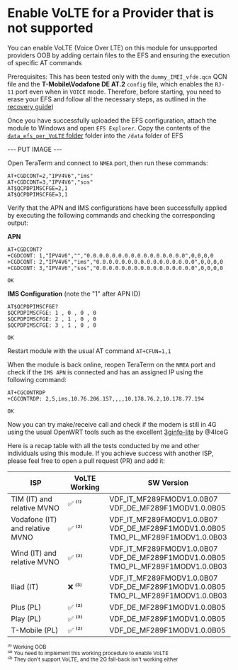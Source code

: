 # Enable VoLTE for a Provider that is not supported

You can enable VoLTE (Voice Over LTE) on this module for unsupported providers OOB by adding certain files to the EFS and ensuring the execution of specific AT commands

Prerequisites: This has been tested only with the `dummy_IMEI_vfde.qcn` QCN file and the **T-Mobile\Vodafone DE AT.2** `config` file, which enables the `RJ-11` port even when in `VOICE` mode. Therefore, before starting, you need to erase your EFS and follow all the necessary steps, as outlined in the [recovery guide](https://github.com/stich86/ZTE-MF289F-Recovery/blob/main/recovery_brick_windows.md#restore-module-configuration-efs-and-nv-items))


Once you have successfully uploaded the EFS configuration, attach the module to Windows and open `EFS Explorer`. Copy the contents of the [`data_efs_per_VoLTE` folder](https://github.com/stich86/ZTE-MF289F-Recovery/tree/main/data_efs_per_VoLTE) folder into the `/data` folder of EFS

--- PUT IMAGE ---

Open TeraTerm and connect to `NMEA` port, then run these commands:

```
AT+CGDCONT=2,"IPV4V6","ims" 
AT+CGDCONT=3,"IPV4V6","sos"
AT$QCPDPIMSCFGE=2,1
AT$QCPDPIMSCFGE=3,1
```

Verify that the APN and IMS configurations have been successfully applied by executing the following commands and checking the corresponding output:

**APN**
```
AT+CGDCONT?
+CGDCONT: 1,"IPV4V6","","0.0.0.0.0.0.0.0.0.0.0.0.0.0.0.0",0,0,0,0
+CGDCONT: 2,"IPV4V6","ims","0.0.0.0.0.0.0.0.0.0.0.0.0.0.0.0",0,0,0,0
+CGDCONT: 3,"IPV4V6","sos","0.0.0.0.0.0.0.0.0.0.0.0.0.0.0.0",0,0,0,0

OK
```

**IMS Configuration** (note the "1" after APN ID)
```
AT$QCPDPIMSCFGE?
$QCPDPIMSCFGE: 1 , 0 , 0 , 0
$QCPDPIMSCFGE: 2 , 1 , 0 , 0
$QCPDPIMSCFGE: 3 , 1 , 0 , 0

OK
```

Restart module with the usual AT command `AT+CFUN=1,1`

When the module is back online, reopen TeraTerm on the `NMEA` port and check if the `IMS APN` is connected and has an assigned IP using the following command:

```
AT+CGCONTRDP
+CGCONTRDP: 2,5,ims,10.76.206.157,,,,10.178.76.2,10.178.77.194

OK
```

Now you can try make/receive call and check if the modem is still in 4G using the usual OpenWRT tools such as the excellent [3ginfo-lite](https://github.com/4IceG/luci-app-3ginfo-lite) by @4IceG

Here is a recap table with all the tests conducted by me and other individuals using this module. If you achieve success with another ISP, please feel free to open a pull request (PR) and add it:

| ISP                             | VoLTE Working        | SW Version                                                                       |
|---------------------------------|--------------------- |----------------------------------------------------------------------------------|
| TIM (IT) and relative MVNO      | ✅ ⁽¹⁾               | VDF_IT_MF289FMODV1.0.0B07<br>VDF_DE_MF289F1MODV1.0.0B05                            |
| Vodafone (IT) and relative MVNO | ✅ ⁽²⁾               | VDF_IT_MF289FMODV1.0.0B07<br>VDF_DE_MF289F1MODV1.0.0B05<br>TMO_PL_MF289F1MODV1.0.0B03 |
| Wind (IT) and relative MVNO     | ✅ ⁽²⁾               | VDF_IT_MF289FMODV1.0.0B07<br>VDF_DE_MF289F1MODV1.0.0B05<br>TMO_PL_MF289F1MODV1.0.0B03 |
| Iliad (IT)                      | ❌ ⁽³⁾               | VDF_IT_MF289FMODV1.0.0B07<br>VDF_DE_MF289F1MODV1.0.0B05<br>TMO_PL_MF289F1MODV1.0.0B03 |
| Plus (PL)                       | ✅ ⁽²⁾               | VDF_DE_MF289F1MODV1.0.0B05                                                       |
| Play (PL)                       | ✅ ⁽²⁾               | VDF_DE_MF289F1MODV1.0.0B05                                                       |
| T-Mobile (PL)                   | ✅ ⁽²⁾               | VDF_DE_MF289F1MODV1.0.0B05                                                       |


<sup>⁽¹⁾ Working OOB</sup><br>
<sup>⁽²⁾ You need to implement this working procedure to enable VoLTE</sup><br>
<sup>⁽³⁾ They don't support VoLTE, and the 2G fall-back isn't working either</sup>
